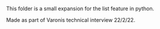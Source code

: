 This folder is a small expansion for the list feature in python.

Made as part of Varonis technical interview 22/2/22. 

